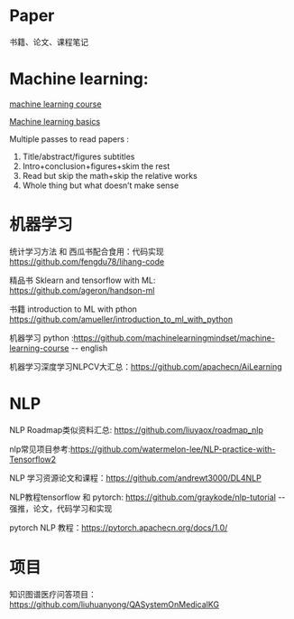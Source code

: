 # Paper 

书籍、论文、课程笔记

# Machine learning:

[machine learning course](https://github.com/machinelearningmindset/machine-learning-course)

[Machine learning basics](https://github.com/zotroneneis/machine_learning_basics)

Multiple passes to read papers :
1. Title/abstract/figures subtitles
2. Intro+conclusion+figures+skim the rest
3. Read but skip the math+skip the relative works
4. Whole thing but what doesn’t make sense

# 机器学习

统计学习方法 和 西瓜书配合食用：代码实现 https://github.com/fengdu78/lihang-code

精品书 Sklearn and tensorflow with ML:  https://github.com/ageron/handson-ml

书籍 introduction to ML with pthon https://github.com/amueller/introduction_to_ml_with_python

机器学习 python :https://github.com/machinelearningmindset/machine-learning-course -- english

机器学习深度学习NLPCV大汇总：https://github.com/apachecn/AiLearning

# NLP

NLP Roadmap类似资料汇总:  https://github.com/liuyaox/roadmap_nlp

nlp常见项目参考:https://github.com/watermelon-lee/NLP-practice-with-Tensorflow2

NLP 学习资源论文和课程：https://github.com/andrewt3000/DL4NLP

NLP教程tensorflow 和 pytorch: https://github.com/graykode/nlp-tutorial -- 强推，论文，代码学习和实现

pytorch NLP 教程：https://pytorch.apachecn.org/docs/1.0/

# 项目

知识图谱医疗问答项目：https://github.com/liuhuanyong/QASystemOnMedicalKG